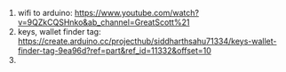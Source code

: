 1. wifi to arduino: https://www.youtube.com/watch?v=9QZkCQSHnko&ab_channel=GreatScott%21
2. keys, wallet finder tag: https://create.arduino.cc/projecthub/siddharthsahu71334/keys-wallet-finder-tag-9ea96d?ref=part&ref_id=11332&offset=10
3. 
